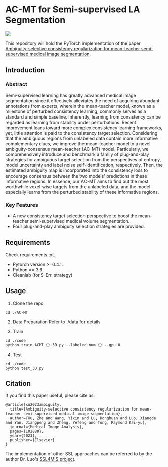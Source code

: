 # AC-MT for Semi-supervised LA Segmentation

![](https://img.shields.io/github/downloads/lemoshu/AC-MT/)

This repository will hold the PyTorch implementation of the paper [Ambiguity-selective consistency regularization for mean-teacher semi-supervised medical image segmentation](https://www.sciencedirect.com/science/article/pii/S1361841523001408). 

## Introduction
### Abstract
Semi-supervised learning has greatly advanced medical image segmentation since it effectively alleviates the need of acquiring abundant annotations from experts, wherein the mean-teacher model, known as a milestone of perturbed consistency learning, commonly serves as a standard and simple baseline. Inherently, learning from consistency can be regarded as learning from stability under perturbations. Recent improvement leans toward more complex consistency learning frameworks, yet, little attention is paid to the consistency target selection. Considering that the ambiguous regions from unlabeled data contain more informative complementary clues, we improve the mean-teacher model to a novel ambiguity-consensus mean-teacher (AC-MT) model. Particularly, we comprehensively introduce and benchmark a family of plug-and-play strategies for ambiguous target selection from the perspectives of entropy, model uncertainty and label noise self-identification, respectively. Then, the estimated ambiguity map is incorporated into the consistency loss to encourage consensus between the two models' predictions in these informative regions. In essence, our AC-MT aims to find out the most worthwhile voxel-wise targets from the unlabeled data, and the model especially learns from the perturbed stability of these informative regions. 

### Key Features
- A new consistency target selection perspective to boost the mean-teacher semi-supervised medical volume segmentation.
- Four plug-and-play ambiguity selection strategies are provided.


## Requirements
Check requirements.txt.
* Pytorch version >=0.4.1.
* Python == 3.6 
* Cleanlab (for S-Err. strategy)

## Usage

1. Clone the repo:
```
cd ./AC-MT
```

2. Data Preparation
Refer to ./data for details


3. Train
```
cd ./code
python train_ACMT_{}_3D.py --labeled_num {} --gpu 0
```

4. Test 
```
cd ./code
python test_3D.py
```


## Citation

If you find this paper useful, please cite as:
```
@article{xu2023ambiguity,
  title={Ambiguity-selective consistency regularization for mean-teacher semi-supervised medical image segmentation},
  author={Xu, Zhe and Wang, Yixin and Lu, Donghuan and Luo, Xiangde and Yan, Jiangpeng and Zheng, Yefeng and Tong, Raymond Kai-yu},
  journal={Medical Image Analysis},
  pages={102880},
  year={2023},
  publisher={Elsevier}
}
```
The implementation of other SSL approaches can be referred to by the author Dr. Luo's [SSL4MIS project](https://github.com/HiLab-git/SSL4MIS).
